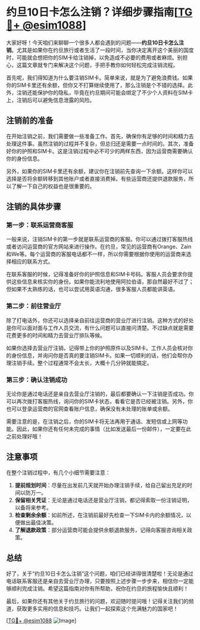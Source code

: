 # 约旦10日卡怎么注销？详细步骤指南[[TG💪+ @esim1088](https://t.me/s/esim1088)]

大家好呀！今天咱们来聊聊一个很多人都会遇到的问题——**约旦10日卡怎么注销**。尤其是如果你在约旦旅行或者生活了一段时间，当你决定离开这个美丽的国度时，可能就会想把你的SIM卡给注销掉，以免造成不必要的费用或者麻烦。别担心，这篇文章就专门来解决这个问题，手把手教你如何轻松完成注销流程。

首先呢，我们得知道为什么要注销SIM卡。简单来说，就是为了避免浪费钱。如果你的SIM卡里还有余额，但你又不打算继续使用了，那么注销是个不错的选择。此外，注销还能保护你的隐私，毕竟在约旦期间可能会绑定了不少个人资料在SIM卡上，注销后可以避免信息泄露的风险。

## 注销前的准备

在开始注销之前，我们需要做一些准备工作。首先，确保你有足够的时间和精力去处理这件事。虽然注销的过程并不复杂，但总归还是需要一点时间的。其次，准备好你的护照和SIM卡。这是注销过程中必不可少的两样东西，因为运营商需要确认你的身份信息。

另外，如果你的SIM卡里还有余额，建议你在注销前先查询一下余额。这样你可以选择是否将余额转移到其他账户或者直接消费掉。有些运营商还提供退款服务，所以了解一下自己的权益也是很重要的。

## 注销的具体步骤

### 第一步：联系运营商客服

一般来说，注销SIM卡的第一步就是联系运营商的客服。你可以通过拨打客服热线或者访问运营商的官方网站来进行操作。在约旦，常见的运营商有Orange、Zain和We等。每个运营商的客服电话都不一样，所以你需要根据你使用的运营商来选择相应的联系方式。

在联系客服的时候，记得准备好你的护照信息和SIM卡号码。客服人员会要求你提供这些信息来核实你的身份。如果你能流利地使用阿拉伯语，那自然最好不过了；但如果不太熟练的话，也可以尝试用英语沟通，很多客服人员都能讲英语。

### 第二步：前往营业厅

除了打电话外，你还可以选择亲自前往运营商的营业厅进行注销。这种方式的好处是你可以面对面与工作人员交流，有什么问题可以直接问清楚。不过缺点就是需要花费更多的时间和精力去营业厅排队等候。

如果你选择去营业厅注销，记得带上你的护照原件以及SIM卡。工作人员会核对你的身份信息，并询问你是否真的要注销SIM卡。如果一切顺利的话，他们会帮你办理注销手续。整个过程通常不会太长，大概十几分钟就能搞定。

### 第三步：确认注销成功

无论你是通过电话还是亲自去营业厅注销的，最后都要确认一下注销是否成功。你可以再次拨打客服热线，询问你的SIM卡状态，看看它是否已经被注销。另外，你也可以登录运营商的官网查看账户信息，确保没有未处理的账单或余额。

需要注意的是，在注销之后，你的SIM卡将无法再用于通话、发短信或上网等功能。因此，如果你还有任何未完成的事情（比如发送最后一份邮件），一定要在此之前处理好哦！

## 注意事项

在整个注销过程中，有几个小细节需要注意：

1. **提前规划时间**：尽量在出发前几天就开始办理注销手续，给自己留出充足的时间以防万一。
2. **保留相关凭证**：无论是通过电话还是营业厅注销，都记得索取一份注销证明，以备将来参考。
3. **检查剩余余额**：如前所述，在注销前最好先检查一下SIM卡内的余额情况，以便做出最佳决策。
4. **了解退款政策**：部分运营商可能会提供余额退款服务，记得向客服咨询相关政策。

## 总结

好了，关于“约旦10日卡怎么注销”这个问题，咱们已经讲得很清楚啦！无论是通过电话联系客服还是亲自去营业厅办理，只要按照上述步骤一步步来，相信你一定能够顺利完成注销。希望这篇指南对你有所帮助，祝你在约旦的旅程愉快且顺利！

最后，如果你还有其他关于约旦旅行的问题，欢迎随时提问哦！记得关注我们的频道，获取更多实用的信息和技巧。让我们一起探索这个充满魅力的国家吧！

[[TG💪+ @esim1088](https://t.me/s/esim1088) ![Image](https://i.postimg.cc/4NQfJmqS/Snipaste-2025-05-13-00-14-12.png)]